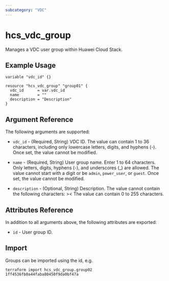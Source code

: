 ```yaml
---
subcategory: "VDC"
---
```


# hcs_vdc_group

Manages a VDC user group within Huawei Cloud Stack.

## Example Usage

```hcl
variable "vdc_id" {}

resource "hcs_vdc_group" "group01" {
  vdc_id      = var.vdc_id
  name        = ""
  description = "Description"
}
```

## Argument Reference

The following arguments are supported:

* `vdc_id` - (Required, String) VDC ID. The value can contain 1 to 36 characters, including only lowercase letters,
  digits, and hyphens (-). Once set, the value cannot be modified.

* `name` - (Required, String) User group name. Enter 1 to 64 characters. Only letters, digits, hyphens (-), and
  underscores (_) are allowed. The value cannot start with a digit or be `admin`, `power_user`, or `guest`. Once set,
  the value cannot be modified.

* `description` - (Optional, String) Description. The value cannot contain the following characters: >< The value can
  contain 0 to 255 characters.

## Attributes Reference

In addition to all arguments above, the following attributes are exported:

* `id` - User group ID.

## Import

Groups can be imported using the id, e.g.

```
terraform import hcs_vdc_group.group02 1ff4536fb0a44faba80450f9da0bf47a
```
